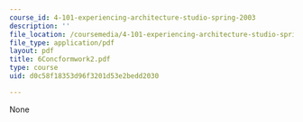 ```yaml
---
course_id: 4-101-experiencing-architecture-studio-spring-2003
description: ''
file_location: /coursemedia/4-101-experiencing-architecture-studio-spring-2003/d0c58f18353d96f3201d53e2bedd2030_6Concformwork2.pdf
file_type: application/pdf
layout: pdf
title: 6Concformwork2.pdf
type: course
uid: d0c58f18353d96f3201d53e2bedd2030

---
```

None